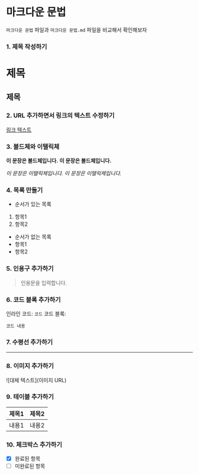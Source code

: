 # 마크다운 문법
`마크다운 문법` 파일과 `마크다운 문법.md` 파일을 비교해서 확인해보자

### 1. 제목 작성하기

# 제목
## 제목

### 2. URL 추가하면서 링크의 텍스트 수정하기  
  
[링크 텍스트](URL)

### 3. 볼드체와 이탤릭체  

**이 문장은 볼드체입니다.**
__이 문장은 볼드체입니다.__

*이 문장은 이탤릭체입니다.*
_이 문장은 이탤릭체입니다._

### 4. 목록 만들기  

- 순서가 있는 목록
1. 항목1
2. 항목2

- 순서가 없는 목록
- 항목1
- 항목2

### 5. 인용구 추가하기  

> 인용문을 입력합니다.

### 6. 코드 블록 추가하기  

인라인 코드: `코드`
코드 블록:
```
코드 내용
```

### 7. 수평선 추가하기  

---

### 8. 이미지 추가하기  

![대체 텍스트](이미지 URL)

### 9. 테이블 추가하기  

| 제목1 | 제목2 |
|-------|-------|
| 내용1 | 내용2 |

### 10. 체크박스 추가하기  

- [x] 완료된 항목
- [ ] 미완료된 항목

